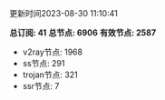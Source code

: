 更新时间2023-08-30 11:10:41

**总订阅: 41**
**总节点: 6906**
**有效节点: 2587**
- v2ray节点: 1968
- ss节点: 291
- trojan节点: 321
- ssr节点: 7
